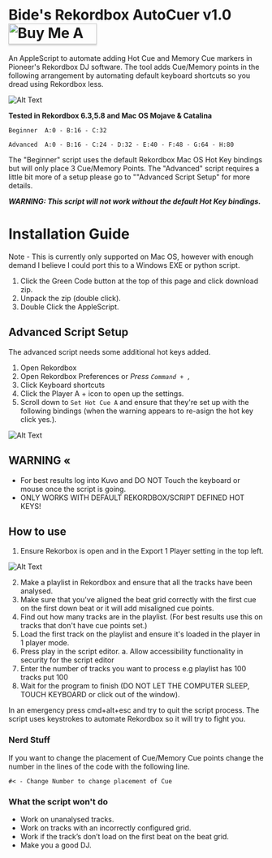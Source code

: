 # Bide's Rekordbox AutoCuer v1.0 <a href="https://www.buymeacoffee.com/Bide" target="_blank"><img src="https://www.buymeacoffee.com/assets/img/custom_images/orange_img.png" alt="Buy Me A Coffee" style="height: 41px !important;width: 174px !important;box-shadow: 0px 3px 2px 0px rgba(190, 190, 190, 0.5) !important;-webkit-box-shadow: 0px 3px 2px 0px rgba(190, 190, 190, 0.5) !important;" ></a>

An AppleScript to automate adding Hot Cue and Memory Cue markers in Pioneer's Rekordbox DJ software.
The tool adds Cue/Memory points in the following arrangement by automating default keyboard shortcuts so you dread using Rekordbox less.

![Alt Text](https://github.com/Bide-UK/Bides-Rekordbox-AutoCuer/blob/master/tutorial/Lazy%20Cue%20v1.02.gif)

<p><b>Tested in Rekordbox 6.3,5.8 and Mac OS Mojave & Catalina</b></p>

```
Beginner  A:0 - B:16 - C:32

Advanced  A:0 - B:16 - C:24 - D:32 - E:40 - F:48 - G:64 - H:80
```

The "Beginner" script uses the default Rekordbox Mac OS Hot Key bindings but will only place 3 Cue/Memory Points.
The "Advanced" script requires a little bit more of a setup please go to ""Advanced Script Setup" for more details.

 <i> <b>WARNING: This script will not work without the default Hot Key bindings.</b> </i>


# Installation Guide
Note - This is currently only supported on Mac OS, however with enough demand I believe I could port this to a Windows EXE or python script.
1. Click the Green Code button at the top of this page and click download zip.
2. Unpack the zip (double click).
3. Double Click the AppleScript.

## Advanced Script Setup
The advanced script needs some additional hot keys added.
1. Open Rekordbox
2. Open Rekordbox Preferences or <i>Press ```Command + , ```</i>
3. Click Keyboard shortcuts
4. Click the Player A + icon to open up the settings.
5. Scroll down to ```Set Hot Cue A``` and ensure that they're set up with the following bindings (when the warning appears to re-asign the hot key click yes.).

![Alt Text](https://github.com/Bide-UK/Bides-Rekordbox-AutoCuer/blob/master/tutorial/keybinding.jpg)


## WARNING «
- For best results log into Kuvo and DO NOT Touch the keyboard or mouse once the script is going.
- ONLY WORKS WITH DEFAULT REKORDBOX/SCRIPT DEFINED HOT KEYS!

## How to use
1. Ensure Rekorbox is open and in the Export 1 Player setting in the top left.

![Alt Text](https://github.com/Bide-UK/Bides-Rekordbox-AutoCuer/blob/master/tutorial/example1.jpg)


2. Make a playlist in Rekordbox and ensure that all the tracks have been analysed.
2. Make sure that you've aligned the beat grid correctly with the first cue on the first down beat or it will add misaligned cue points.
3. Find out how many tracks are in the playlist. (For best results use this on tracks that don't have cue points set.)
4. Load the first track on the playlist and ensure it's loaded in the player in 1 player mode.
5. Press play in the script editor.
    a. Allow accessibility functionality in security for the script editor
6. Enter the number of tracks you want to process e.g playlist has 100 tracks put 100
7. Wait for the program to finish (DO NOT LET THE COMPUTER SLEEP, TOUCH KEYBOARD or click out of the window).

In an emergency press cmd+alt+esc and try to quit the script process. The script uses keystrokes to automate Rekordbox so it will try to fight you.


### Nerd Stuff
If you want to change the placement of Cue/Memory Cue points change the number in the lines of the code with the following line.

```#< - Change Number to change placement of Cue```


### What the script won't do
- Work on unanalysed tracks.
- Work on tracks with an incorrectly configured grid.
- Work if the track’s don’t load on the first beat on the beat grid.
- Make you a good DJ.
